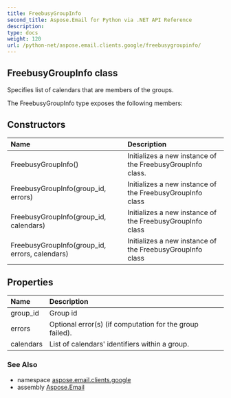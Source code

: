 ```yaml
---
title: FreebusyGroupInfo
second_title: Aspose.Email for Python via .NET API Reference
description: 
type: docs
weight: 120
url: /python-net/aspose.email.clients.google/freebusygroupinfo/
---
```


## FreebusyGroupInfo class

Specifies list of calendars that are members of the groups.

The FreebusyGroupInfo type exposes the following members:
## Constructors
| Name | Description |
| :- | :- |
|FreebusyGroupInfo()|Initializes a new instance of the FreebusyGroupInfo class.|
|FreebusyGroupInfo(group_id, errors)|Initializes a new instance of the FreebusyGroupInfo class|
|FreebusyGroupInfo(group_id, calendars)|Initializes a new instance of the FreebusyGroupInfo class|
|FreebusyGroupInfo(group_id, errors, calendars)|Initializes a new instance of the FreebusyGroupInfo class|
## Properties
| Name | Description |
| :- | :- |
|group_id|Group id|
|errors|Optional error(s) (if computation for the group failed).|
|calendars|List of calendars' identifiers within a group.|

### See Also

* namespace [aspose.email.clients.google](/python-net/aspose.email.clients.google/)
* assembly [Aspose.Email](/python-net/)

